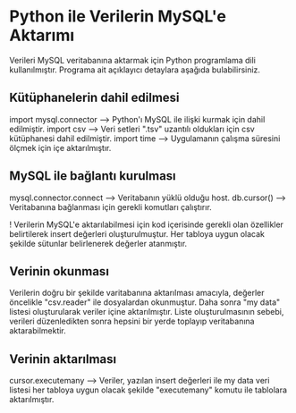 <h1> Python ile Verilerin MySQL'e Aktarımı </h1>
Verileri MySQL veritabanına aktarmak için Python programlama dili kullanılmıştır. Programa ait açıklayıcı detaylara aşağıda bulabilirsiniz.

<h2> Kütüphanelerin dahil edilmesi </h2>
import mysql.connector --> Python'ı MySQL ile ilişki kurmak için dahil edilmiştir.
import csv	       --> Veri setleri ".tsv" uzantılı oldukları için csv kütüphanesi dahil edilmiştir.
import time   	       --> Uygulamanın çalışma süresini ölçmek için içe aktarılmıştır.

<h2> MySQL ile bağlantı kurulması </h2>
mysql.connector.connect --> Veritabanın yüklü olduğu host.
db.cursor()		--> Veritabanına bağlanması için gerekli komutları çalıştırır.

! Verilerin MySQL'e aktarılabilmesi için kod içerisinde gerekli olan özellikler belirtilerek insert değerleri oluşturulmuştur. Her tabloya uygun olacak şekilde sütunlar belirlenerek değerler atanmıştır.

<h2> Verinin okunması </h2>
Verilerin doğru bir şekilde varitabanına aktarılması amacıyla, değerler öncelikle "csv.reader" ile dosyalardan okunmuştur. Daha sonra "my data" listesi oluşturularak veriler içine aktarılmıştır. Liste oluşturulmasının sebebi, verileri düzenledikten sonra hepsini bir yerde toplayıp veritabanına aktarabilmektir.

<h2> Verinin aktarılması </h2>
cursor.executemany --> Veriler, yazılan insert değerleri ile my data veri listesi her tabloya uygun olacak şekilde "executemany" komutu ile tablolara aktarılmıştır.



